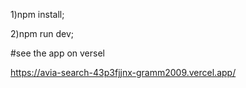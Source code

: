 1)npm install;

2)npm run dev;

#see the app on versel

https://avia-search-43p3fjjnx-gramm2009.vercel.app/
